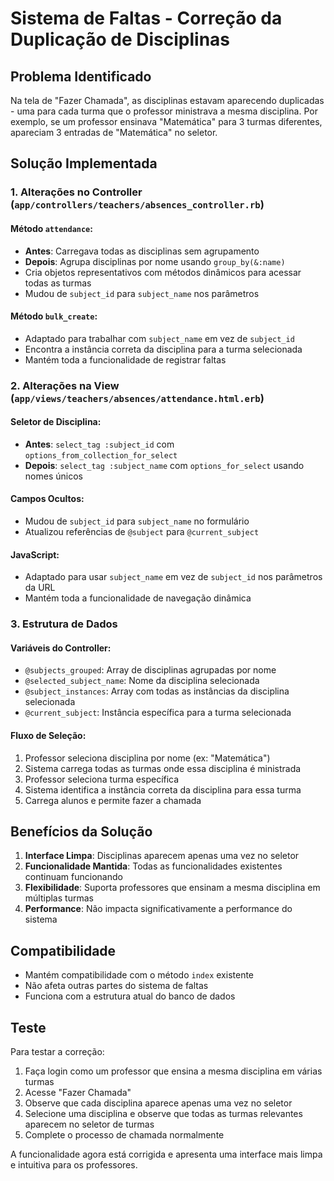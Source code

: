 # Sistema de Faltas - Correção da Duplicação de Disciplinas

## Problema Identificado
Na tela de "Fazer Chamada", as disciplinas estavam aparecendo duplicadas - uma para cada turma que o professor ministrava a mesma disciplina. Por exemplo, se um professor ensinava "Matemática" para 3 turmas diferentes, apareciam 3 entradas de "Matemática" no seletor.

## Solução Implementada

### 1. Alterações no Controller (`app/controllers/teachers/absences_controller.rb`)

#### Método `attendance`:
- **Antes**: Carregava todas as disciplinas sem agrupamento
- **Depois**: Agrupa disciplinas por nome usando `group_by(&:name)`
- Cria objetos representativos com métodos dinâmicos para acessar todas as turmas
- Mudou de `subject_id` para `subject_name` nos parâmetros

#### Método `bulk_create`:
- Adaptado para trabalhar com `subject_name` em vez de `subject_id`
- Encontra a instância correta da disciplina para a turma selecionada
- Mantém toda a funcionalidade de registrar faltas

### 2. Alterações na View (`app/views/teachers/absences/attendance.html.erb`)

#### Seletor de Disciplina:
- **Antes**: `select_tag :subject_id` com `options_from_collection_for_select`
- **Depois**: `select_tag :subject_name` com `options_for_select` usando nomes únicos

#### Campos Ocultos:
- Mudou de `subject_id` para `subject_name` no formulário
- Atualizou referências de `@subject` para `@current_subject`

#### JavaScript:
- Adaptado para usar `subject_name` em vez de `subject_id` nos parâmetros da URL
- Mantém toda a funcionalidade de navegação dinâmica

### 3. Estrutura de Dados

#### Variáveis do Controller:
- `@subjects_grouped`: Array de disciplinas agrupadas por nome
- `@selected_subject_name`: Nome da disciplina selecionada
- `@subject_instances`: Array com todas as instâncias da disciplina selecionada
- `@current_subject`: Instância específica para a turma selecionada

#### Fluxo de Seleção:
1. Professor seleciona disciplina por nome (ex: "Matemática")
2. Sistema carrega todas as turmas onde essa disciplina é ministrada
3. Professor seleciona turma específica
4. Sistema identifica a instância correta da disciplina para essa turma
5. Carrega alunos e permite fazer a chamada

## Benefícios da Solução

1. **Interface Limpa**: Disciplinas aparecem apenas uma vez no seletor
2. **Funcionalidade Mantida**: Todas as funcionalidades existentes continuam funcionando
3. **Flexibilidade**: Suporta professores que ensinam a mesma disciplina em múltiplas turmas
4. **Performance**: Não impacta significativamente a performance do sistema

## Compatibilidade
- Mantém compatibilidade com o método `index` existente
- Não afeta outras partes do sistema de faltas
- Funciona com a estrutura atual do banco de dados

## Teste
Para testar a correção:
1. Faça login como um professor que ensina a mesma disciplina em várias turmas
2. Acesse "Fazer Chamada"
3. Observe que cada disciplina aparece apenas uma vez no seletor
4. Selecione uma disciplina e observe que todas as turmas relevantes aparecem no seletor de turmas
5. Complete o processo de chamada normalmente

A funcionalidade agora está corrigida e apresenta uma interface mais limpa e intuitiva para os professores.